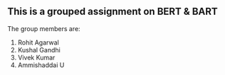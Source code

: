 

## This is a grouped assignment on BERT & BART

The group members are:
1. Rohit Agarwal
2. Kushal Gandhi
3. Vivek Kumar
4. Ammishaddai U

